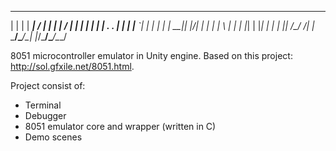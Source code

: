  _   _ ________  ____   _ _____ __  
| | | |  ___|  \/  | | | |  ___/  | 
| | | | |__ | .  . | | | |___ \`| | 
| | | |  __|| |\/| | | | |   \ \| | 
| |_| | |___| |  | | |_| /\__/ /| |_
 \___/\____/\_|  |_/\___/\____/\___/


8051 microcontroller emulator in Unity engine. Based on this project: http://sol.gfxile.net/8051.html.

Project consist of:

 - Terminal
 - Debugger
 - 8051 emulator core and wrapper (written in C)
 - Demo scenes
